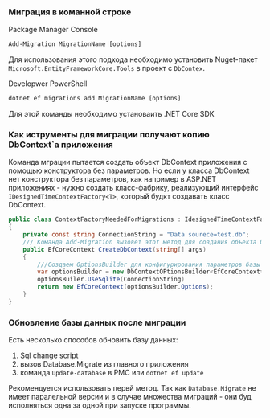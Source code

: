 
### Миграция в команной строке

Package Manager Console
```cmd
Add-Migration MigrationName [options]
```
Для использования этого подхода необходимо установить Nuget-пакет `Microsoft.EntityFrameworkCore.Tools` в проект с `DbContex`.

Developwer PowerShell
```cmd
dotnet ef migrations add MigrationName [options]
```
Для этой команды необходимо установаить .NET Core SDK

### Как иструменты для миграции получают копию DbContext`a приложения
Команда мграции пытается создать объект DbContext приложения с помощью конструктора без параметров. Но если у класса DbContext нет конструктора без параметров, как например в ASP.NET приложениях - нужно создать класс-фабрику, реализующий интерфейс `IDesignedTimeContextFactory<T>`, который будкт создавать класс DbContext.

```cs
public class ContextFactoryNeededForMigrations : IdesignedTimeContextFactory<EfCoreContext>
{
	private const string ConnectionString = "Data sourece=test.db";
	/// Команда Add-Migration вызовет этот метод для создания объекта DbContext
	public EfCoreContext CreateDbContext(string[] args)
	{
		///Создаем OptionsBuilder для конфигурирования параметров базы данных
		var optionsBuilder = new DbContextOPtionsBuilder<EfCoreContext>();
		optionsBuiler.UseSqlite(ConnectionString)
		return new EfCoreContext(optionsBuilder.Options);
	}
}
```

### Обновление базы данных после миграции
Есть несколько способов обновить базу данных:
1. Sql change script 
2. вызов Database.Migrate из главного приложения
3. команда `Update-database` в PMC или `dotnet ef update`

Рекомендуется использовать первй метод. Так как `Database.Migrate`  не имеет паралельной версии и в случае множества миграций - они буд исполняться одна за одной при запуске программы.
